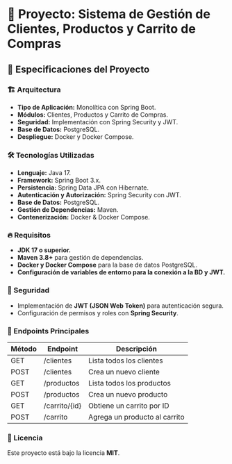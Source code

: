 # 🚀 Proyecto: Sistema de Gestión de Clientes, Productos y Carrito de Compras

## 📌 Especificaciones del Proyecto

### 🏗 Arquitectura
- **Tipo de Aplicación:** Monolítica con Spring Boot.
- **Módulos:** Clientes, Productos y Carrito de Compras.
- **Seguridad:** Implementación con Spring Security y JWT.
- **Base de Datos:** PostgreSQL.
- **Despliegue:** Docker y Docker Compose.

### 🛠 Tecnologías Utilizadas
- **Lenguaje:** Java 17.
- **Framework:** Spring Boot 3.x.
- **Persistencia:** Spring Data JPA con Hibernate.
- **Autenticación y Autorización:** Spring Security con JWT.
- **Base de Datos:** PostgreSQL.
- **Gestión de Dependencias:** Maven.
- **Contenerización:** Docker & Docker Compose.

### 🔥 Requisitos
- **JDK 17 o superior.**
- **Maven 3.8+** para gestión de dependencias.
- **Docker y Docker Compose** para la base de datos PostgreSQL.
- **Configuración de variables de entorno para la conexión a la BD y JWT.**

### 🔑 Seguridad
- Implementación de **JWT (JSON Web Token)** para autenticación segura.
- Configuración de permisos y roles con **Spring Security**.

### 📮 Endpoints Principales
| Método | Endpoint         | Descripción                      |
|--------|-----------------|----------------------------------|
| GET    | /clientes       | Lista todos los clientes        |
| POST   | /clientes       | Crea un nuevo cliente           |
| GET    | /productos      | Lista todos los productos       |
| POST   | /productos      | Crea un nuevo producto          |
| GET    | /carrito/{id}   | Obtiene un carrito por ID       |
| POST   | /carrito        | Agrega un producto al carrito   |

### 📜 Licencia
Este proyecto está bajo la licencia **MIT**.

